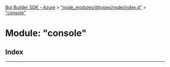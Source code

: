 [Bot Builder SDK - Azure](../README.md) > ["node_modules/@types/node/index.d"](../modules/_node_modules__types_node_index_d_.md) > ["console"](../modules/_node_modules__types_node_index_d_._console_.md)



# Module: "console"

## Index


---
